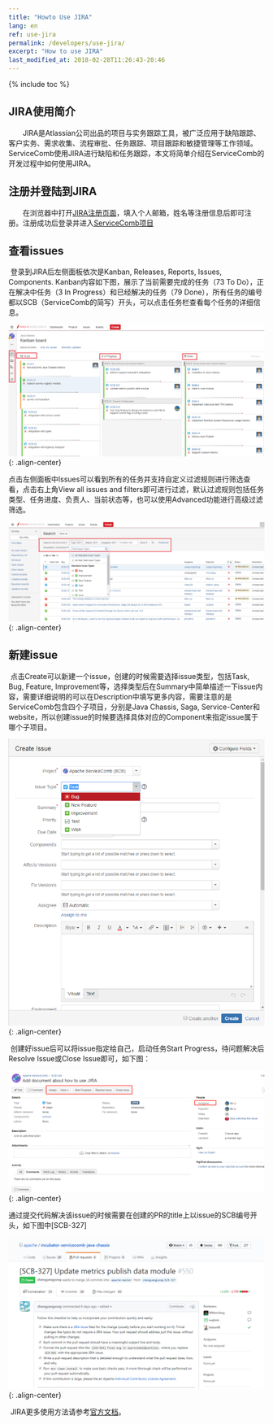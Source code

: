 ```yaml
---
title: "Howto Use JIRA"
lang: en
ref: use-jira
permalink: /developers/use-jira/
excerpt: "How to use JIRA"
last_modified_at: 2018-02-28T11:26:43-20:46
---
```


{% include toc %}

## JIRA使用简介
　　JIRA是Atlassian公司出品的项目与实务跟踪工具，被广泛应用于缺陷跟踪、客户实务、需求收集、流程审批、任务跟踪、项目跟踪和敏捷管理等工作领域。ServiceComb使用JIRA进行缺陷和任务跟踪，本文将简单介绍在ServiceComb的开发过程中如何使用JIRA。

## 注册并登陆到JIRA
　　在浏览器中打开[JIRA注册页面](https://issues.apache.org/jira/secure/Signup!default.jspa)，填入个人邮箱，姓名等注册信息后即可注册。注册成功后登录并进入[ServiceComb项目](https://issues.apache.org/jira/projects/SCB/)

## 查看issues
​	登录到JIRA后左侧面板依次是Kanban, Releases, Reports, Issues, Components. Kanban内容如下图，展示了当前需要完成的任务（73 To Do），正在解决中任务（3 In Progress）和已经解决的任务（79 Done），所有任务的编号都以SCB（ServiceComb的简写）开头，可以点击任务栏查看每个任务的详细信息。

![](/assets/images/kanban.png){: .align-center}

​	点击左侧面板中Issues可以看到所有的任务并支持自定义过滤规则进行筛选查看，点击右上角View all issues and filters即可进行过滤，默认过滤规则包括任务类型、任务进度、负责人、当前状态等，也可以使用Advanced功能进行高级过滤筛选。

![](/assets/images/filter.png){: .align-center}

## 新建issue

​	点击Create可以新建一个issue，创建的时候需要选择issue类型，包括Task, Bug, Feature, Improvement等，选择类型后在Summary中简单描述一下issue内容，需要详细说明的可以在Description中填写更多内容，需要注意的是ServiceComb包含四个子项目，分别是Java Chassis, Saga, Service-Center和website，所以创建issue的时候要选择具体对应的Component来指定issue属于哪个子项目。

![](/assets/images/issue.png){: .align-center}

​	创建好issue后可以将issue指定给自己，启动任务Start Progress，待问题解决后Resolve Issue或Close Issue即可，如下图：

![](/assets/images/progress.png){: .align-center}

​	通过提交代码解决该issue的时候需要在创建的PR的title上以issue的SCB编号开头，如下图中[SCB-327]

![](/assets/images/pr.png){: .align-center}

​	JIRA更多使用方法请参考[官方文档](https://confluence.atlassian.com/jiracoreserver076/getting-started-as-a-user-945112029.html)。
